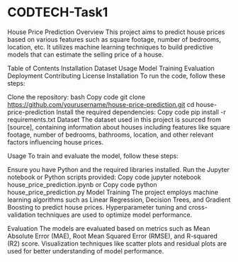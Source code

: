 # CODTECH-Task1

House Price Prediction
Overview
This project aims to predict house prices based on various features such as square footage, number of bedrooms, location, etc. It utilizes machine learning techniques to build predictive models that can estimate the selling price of a house.

Table of Contents
Installation
Dataset
Usage
Model Training
Evaluation
Deployment
Contributing
License
Installation
To run the code, follow these steps:

Clone the repository:
bash
Copy code
git clone https://github.com/yourusername/house-price-prediction.git
cd house-price-prediction
Install the required dependencies:
Copy code
pip install -r requirements.txt
Dataset
The dataset used in this project is sourced from [source], containing information about houses including features like square footage, number of bedrooms, bathrooms, location, and other relevant factors influencing house prices.

Usage
To train and evaluate the model, follow these steps:

Ensure you have Python and the required libraries installed.
Run the Jupyter notebook or Python scripts provided:
Copy code
jupyter notebook house_price_prediction.ipynb
or
Copy code
python house_price_prediction.py
Model Training
The project employs machine learning algorithms such as Linear Regression, Decision Trees, and Gradient Boosting to predict house prices. Hyperparameter tuning and cross-validation techniques are used to optimize model performance.

Evaluation
The models are evaluated based on metrics such as Mean Absolute Error (MAE), Root Mean Squared Error (RMSE), and R-squared (R2) score. Visualization techniques like scatter plots and residual plots are used for better understanding of model performance.


